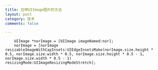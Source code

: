 ```yaml
---
title: 拉伸UIImage图片的方法
layout: post
category: 技术
comments: false

---
```




		UIImage *norImage = [UIImage imageNamed:nor];
		norImage = [norImage resizableImageWithCapInsets:UIEdgeInsetsMake(norImage.size.height * 0.5, norImage.size.width * 0.5, norImage.size.height * 0.5 - 1, norImage.size.width * 0.5 - 1) resizingMode:UIImageResizingModeStretch];
		
